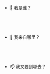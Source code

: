 
⁢

⁢

⁢
- 🤔 我是谁？


⁢

⁢
- 💬 我来自哪里？



⁢

⁢
- 📫 我又要到哪去？
⁢

⁢

⁢

⁢

⁢

⁢

⁢

⁢

⁢

⁢

⁢⁢

⁢

⁢

⁢

⁢

⁢

⁢

⁢

⁢

⁢

⁢⁢

⁢

⁢

⁢

⁢

⁢

⁢

⁢

⁢

⁢

⁢⁢

⁢

⁢

⁢

⁢

⁢

⁢

⁢

⁢

⁢

⁢



⁢

⁢


⁢

⁢


⁢

⁢


⁢

⁢


⁢

⁢


⁢

⁢


⁢

⁢


⁢

⁢


⁢

⁢


⁢

⁢
